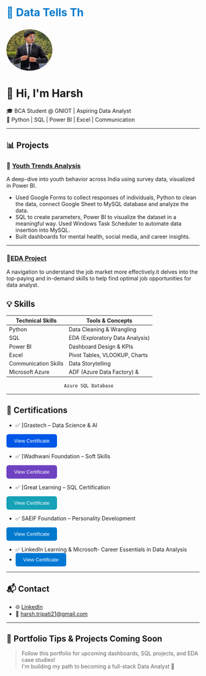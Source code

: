<h2 class="typewriter-clean"> <span class="typewriter-text">📢 Data Tells The Truth</span></h2>

<style>
.typewriter-clean {
  font-size: 28px;
  font-weight: bold;
  color: #007acc;
  white-space: nowrap;
  overflow: hidden;
  width: max-content;
  margin-bottom: 20px;
}

.typewriter-text {
  display: inline-block;
  animation: typing 2.5s steps(25, end);
  white-space: nowrap;
  overflow: hidden;
}

@keyframes typing {
  from { width: 0 }
  to { width: 100% }
}
</style>

<img src="https://raw.githubusercontent.com/harsh-bca/portfolio-assets/main/github_profile_pic.jpg" alt="Harsh Profile Pic" style="width: 120px; border-radius: 50%;" />

# 👋 Hi, I'm Harsh  
🎓 BCA Student @ GNIOT | Aspiring Data Analyst  
💼 Python | SQL | Power BI | Excel | Communication

---

## 📊 Projects

### 🔹 [Youth Trends Analysis](https://github.com/harsh-bca/Youth-Trends-Analysis)
A deep-dive into youth behavior across India using survey data, visualized in Power BI.  
- Used Google Forms to collect responses of individuals, Python to clean the data, connect Google Sheet to MySQL database and analyze the data.
- SQL to create parameters, Power BI to visualize the dataset in a meaningful way. Used Windows Task Scheduler to automate data insertion into MySQL.
- Built dashboards for mental health, social media, and career insights.

 
---
### 🔹[EDA Project](https://github.com/harsh-bca/EDA-Project)
A navigation to understand the job market more effectively.it delves into the top-paying and in-demand skills to help find optimal job opportunities for data analyst.

## 💡 Skills

| Technical Skills     | Tools & Concepts                   |
|----------------------|------------------------------------|
| Python               | Data Cleaning & Wrangling          |
| SQL                  | EDA (Exploratory Data Analysis)    |
| Power BI             | Dashboard Design & KPIs            |
| Excel                | Pivot Tables, VLOOKUP, Charts      |
| Communication Skills | Data Storytelling                  |
| Microsoft Azure      | ADF (Azure Data Factory) &         |
                         Azure SQL Database                 

---

## 📜 Certifications

- ✅ [Grastech – Data Science & AI
<a href="https://raw.githubusercontent.com/harsh-bca/portfolio-assets/main/grastech%20certificate.jpg" target="_blank" style="text-decoration: none;">
  <button style="padding: 10px 20px; background-color: #0057e7; color: white; border: none; border-radius: 6px; cursor: pointer;">
    View Certificate
  </button>
</a>

- ✅ [Wadhwani Foundation – Soft Skills
<a href="https://github.com/harsh-bca/portfolio-assets/blob/main/wadhwani%20foundation%20certificate%20.pdf" target="_blank" style="text-decoration: none;">
  <button style="padding: 10px 20px; background-color: #6f42c1; color: white; border: none; border-radius: 6px; cursor: pointer;">
    View Certificate
  </button>
</a>


- ✅ [Great Learning – SQL Certification
<a href="https://github.com/harsh-bca/portfolio-assets/blob/main/SQL%20certification%20.pdf" target="_blank" style="text-decoration: none;">
  <button style="padding: 10px 20px; background-color: #17a2b8; color: white; border: none; border-radius: 6px; cursor: pointer;">
    View Certificate
  </button>
</a>


- ✅ SAEIF Foundation – Personality Development
<a href="https://raw.githubusercontent.com/harsh-bca/portfolio-assets/main/SAEIF%20CERTIFICATE.jpg" target="_blank" style="text-decoration: none;">
  <button style="padding: 10px 20px; background-color: #007acc; color: white; border: none; border-radius: 5px;">
    View Certificate
  </button>
</a>

  
- ✅ LinkedIn Learning & Microsoft- Career Essentials in Data Analysis
- <a href="https://github.com/harsh-bca/portfolio-assets/blob/main/CertificateOfCompletion_Career%20Essentials%20in%20Data%20Analysis%20by%20Microsoft%20and%20LinkedIn_page-0001.jpg?raw=true" target="_blank">
  <button style="padding: 10px 20px; background-color: #0078D4; color: white; border: none; border-radius: 5px; cursor: pointer;">
    View Certificate
  </button>
</a>

---


## 📬 Contact

- 🌐 [LinkedIn](https://www.linkedin.com/in/harsh-tripathi-64376333a)  
- 📧 [harsh.tripati21@gmail.com](mailto:harsh.tripati21@gmail.com)

---

## 📸 Portfolio Tips & Projects Coming Soon
> Follow this portfolio for upcoming dashboards, SQL projects, and EDA case studies!  
> I'm building my path to becoming a full-stack Data Analyst 🚀
